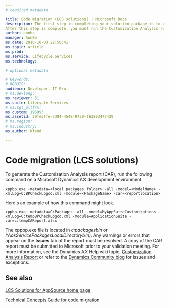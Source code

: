 ```yaml
---
# required metadata

title: Code migration (LCS solutions) | Microsoft Docs
description: The first step in completing your solution package is to upgrade your code using the best practices in <strong>Migrate and Create Dynamics AX Solutions</strong> in LCS. For more details on code migration, refer to this <a href="http://ax.help.dynamics.com/en/wiki/technical-concepts-guide/#code-migration">page</a>. 
After this step is complete, you must run the Customization Analysis report. This report analyzes your customization and extension models, and runs a predefined set of best practice rules. 
author: annbe
manager: AnnBe
ms.date: 2016-10-03 22:50:41
ms.topic: article
ms.prod: 
ms.service: Lifecycle Services
ms.technology: 

# optional metadata

# keywords: 
# ROBOTS: 
audience: Developer, IT Pro
# ms.devlang: 
ms.reviewer: 51
ms.suite: Lifecycle Services
# ms.tgt_pltfrm: 
ms.custom: 196993
ms.assetid: 29fe5ffe-7394-4548-9730-f63803477439
# ms.region: 
# ms.industry: 
ms.author: kfend

---
```


# Code migration (LCS solutions)

To generate the Customization Analysis report (CAR), run the following command on a Microsoft Dynamics AX development environment.

    xppbp.exe -metadata=<local packages folder> -all -model=<ModelName> -xmlLog=C:BPCheckLogcd.xml -module=<PackageName> -car=<reportlocation>

Here's an example of how this command might look.

    xppbp.exe -metadata=C:Packages -all -model=MyAppSuiteCustomizations -xmlLog=C:tempBPCheckLogcd.xml -module=ApplicationSuite -car=c:tempCAReport.xlsx

The xppbp.exe file is located in *c:packagesbin* or *I:AosServicePackagesLocalDirectorybin)*. Any warnings or errors that appear on the **Issues** tab of the report must be resolved. A copy of the CAR report must be submitted to Microsoft prior to your validation meeting. For more information, see the Dynamics AX Help wiki topic, [Customization Analysis Report](https://ax.help.dynamics.com/en/wiki/car/) or refer to the [Dynamics Community blog](http://community.dynamics.com/ax/b/newdynamicsax/archive/2016/03/21/customization-analysis-report-exceptions-and-known-issues) for issues and exceptions.

See also
--------

[LCS Solutions for AppSource home page](http://ax.help.dynamics.com/en/wiki/lcs-solutions-for-app-source/)

[Technical Concepts Guide for code migration](http://ax.help.dynamics.com/en/wiki/technical-concepts-guide/#code-migration)

